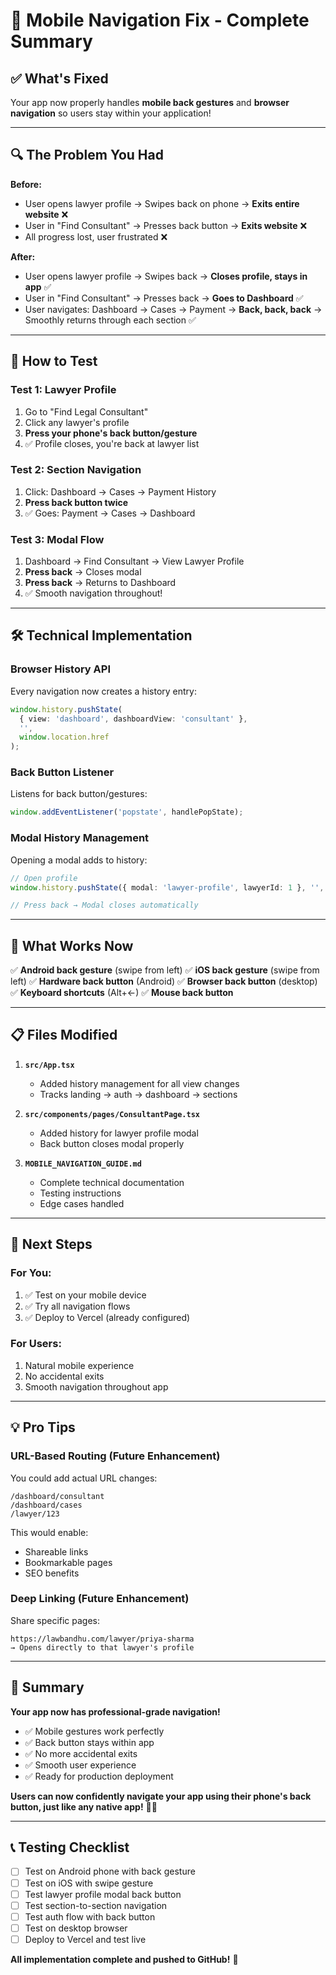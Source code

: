 # 🎉 Mobile Navigation Fix - Complete Summary

## ✅ What's Fixed

Your app now properly handles **mobile back gestures** and **browser navigation** so users stay within your application!

---

## 🔍 The Problem You Had

**Before:**
- User opens lawyer profile → Swipes back on phone → **Exits entire website** ❌
- User in "Find Consultant" → Presses back button → **Exits website** ❌
- All progress lost, user frustrated ❌

**After:**
- User opens lawyer profile → Swipes back → **Closes profile, stays in app** ✅
- User in "Find Consultant" → Presses back → **Goes to Dashboard** ✅
- User navigates: Dashboard → Cases → Payment → **Back, back, back** → Smoothly returns through each section ✅

---

## 📱 How to Test

### Test 1: Lawyer Profile
1. Go to "Find Legal Consultant"
2. Click any lawyer's profile
3. **Press your phone's back button/gesture**
4. ✅ Profile closes, you're back at lawyer list

### Test 2: Section Navigation
1. Click: Dashboard → Cases → Payment History
2. **Press back button twice**
3. ✅ Goes: Payment → Cases → Dashboard

### Test 3: Modal Flow
1. Dashboard → Find Consultant → View Lawyer Profile
2. **Press back** → Closes modal
3. **Press back** → Returns to Dashboard
4. ✅ Smooth navigation throughout!

---

## 🛠️ Technical Implementation

### Browser History API
Every navigation now creates a history entry:
```typescript
window.history.pushState(
  { view: 'dashboard', dashboardView: 'consultant' },
  '',
  window.location.href
);
```

### Back Button Listener
Listens for back button/gestures:
```typescript
window.addEventListener('popstate', handlePopState);
```

### Modal History Management
Opening a modal adds to history:
```typescript
// Open profile
window.history.pushState({ modal: 'lawyer-profile', lawyerId: 1 }, '', '');

// Press back → Modal closes automatically
```

---

## 🎯 What Works Now

✅ **Android back gesture** (swipe from left)
✅ **iOS back gesture** (swipe from left)
✅ **Hardware back button** (Android)
✅ **Browser back button** (desktop)
✅ **Keyboard shortcuts** (Alt+←)
✅ **Mouse back button**

---

## 📋 Files Modified

1. **`src/App.tsx`**
   - Added history management for all view changes
   - Tracks landing → auth → dashboard → sections

2. **`src/components/pages/ConsultantPage.tsx`**
   - Added history for lawyer profile modal
   - Back button closes modal properly

3. **`MOBILE_NAVIGATION_GUIDE.md`**
   - Complete technical documentation
   - Testing instructions
   - Edge cases handled

---

## 🚀 Next Steps

### For You:
1. ✅ Test on your mobile device
2. ✅ Try all navigation flows
3. ✅ Deploy to Vercel (already configured)

### For Users:
1. Natural mobile experience
2. No accidental exits
3. Smooth navigation throughout app

---

## 💡 Pro Tips

### URL-Based Routing (Future Enhancement)
You could add actual URL changes:
```
/dashboard/consultant
/dashboard/cases
/lawyer/123
```
This would enable:
- Shareable links
- Bookmarkable pages
- SEO benefits

### Deep Linking (Future Enhancement)
Share specific pages:
```
https://lawbandhu.com/lawyer/priya-sharma
→ Opens directly to that lawyer's profile
```

---

## 🎊 Summary

**Your app now has professional-grade navigation!**

- ✅ Mobile gestures work perfectly
- ✅ Back button stays within app
- ✅ No more accidental exits
- ✅ Smooth user experience
- ✅ Ready for production deployment

**Users can now confidently navigate your app using their phone's back button, just like any native app!** 📱✨

---

## 📞 Testing Checklist

- [ ] Test on Android phone with back gesture
- [ ] Test on iOS with swipe gesture
- [ ] Test lawyer profile modal back button
- [ ] Test section-to-section navigation
- [ ] Test auth flow with back button
- [ ] Test on desktop browser
- [ ] Deploy to Vercel and test live

**All implementation complete and pushed to GitHub!** 🚀
